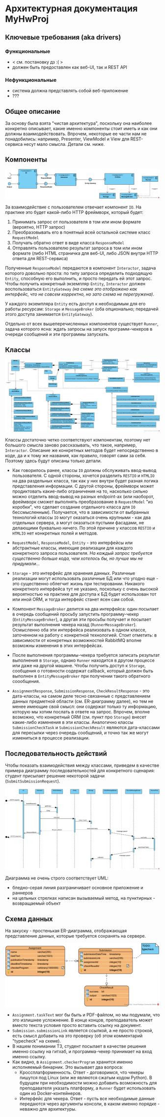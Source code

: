 # Архитектурная документация MyHwProj

## Ключевые требования (aka drivers)

### Функциональные

* < см. постановку дз :( >
* должен быть предоставлен как веб-UI, так и REST API

### Нефункциональные

* система должна представлять собой веб-приложение
* ???

## Общее описание

За основу была взята "чистая архитектура", поскольку она наиболее конкретно описывает, какие именно компоненты стоит иметь и как они должны взаимодействовать. Впрочем, некоторые ее части нам не понадобились: например, Presenter, ViewModel и View для REST-сервиса несут мало смысла. Детали см. ниже.

## Компоненты

![component diagram](images/components.png)

За взаимодействие с пользователем отвечает компонент `IO`. На практике это будет какой-либо HTTP фреймворк, который будет:

1. Принимать запрос от пользователя в том или ином формате (вероятно, HTTP запрос)
1. Преобразовывать его в понятный всей остальной системе класс `RequestModel`
1. Получать обратно ответ в виде класса `ResponseModel`
1. Отправлять пользователю результат запроса в том или ином формате (либо HTML страничка для веб-UI, либо JSON внутри HTTP ответа для REST-сервиса)

Полученные `ResponseModel` передаются в компонент `Interactor`, задача которого довольно проста: по типу запроса определить подходящую `Entity`, способную его выполнить, и просто передать ей этот запрос. Чтобы получить конкретный экземпляр `Entity`, `Interactor` должен воспользоваться `EntityGateway` _(на схеме это отображено как интерфейс, что не совсем корректно, но зато схема не перегружена)_.

У каждого экземпляра `Entity` есть доступ к необходимым для его работы ресурсам: `Storage` и `MessageBroker` (оба опционально; передачей этого доступа занимается `EntityGateway`).

Отдельно от всех вышеперечисленных компонентов существует `Runner`, задача которого ясна: ждать запросы на запуск программ-чекеров в очереди сообщений и эти программы запускать.

## Классы

![class diagram](images/classes.png)

Классы достаточно четко соответствуют компонентам, поэтому нет большого смысла заново рассказывать, что такое, например, `Interactor`. Описание же конкретных методов будет непосредственно в коде, да и к тому же названия, как правило, говорят сами за себя. Поэтому здесь будут описаны только детали.

* Как говорилось ранее, классы `IO` должны обслуживать ввод-вывод пользователя. С одной стороны, хочется разделить `RESTIO` и `HTMLIO` на два раздельных класса, так как у них внутри будет разная логика представления информации. С другой стороны, фреймворк может продиктовать какие-либо ограничения на то, насколько сильно можно отделить ввод-вывод на разных endpoint-ах (или наоборот, фреймворк сможет выполнять преобразование в `RequestModel` "из коробки", что сделает создание отдельного класса для `IO` бессмысленным). Получается, что в зависимости от выбранных технологий классы `IO` могут оказаться очень крупными - как два отдельных сервера, а могут оказаться пустыми фасадами, не делающими буквально ничего. По этой причине у классов `RESTIO` и `HTMLIO` нет конкретных полей и методов.

* `RequestModel`, `ResponseModel`, `Entity` - это интерфейсы или абстрактные классы, имеющие реализации для каждого конкретного запроса пользователя. _На каждый запрос требуется существенно больше кода, чем хотелось бы, но лучше мы не придумали..._

* `Storage` - это интерфейс для хранения данных. Различные реализации могут использовать различные БД или что угодно еще - это существенно облегчит жизнь при тестировании. Никакого конкретного интерфейса тут не указано, поскольку с очень высокой вероятностью на практике для доступа к БД будет использован тот или иной ORM, и тогда интерфейс станет ясен сам собой.

* Компонент `MessageBroker` делится на два интерфейса: один посылает в очередь сообщений просьбу запустить программу-чекер (`EntityMessageBroker`), а другая эти просьбы получает и посылает результат выполнения чекера назад (`RunnerMessageBroker`). Осмысленно оба эти интерфейса реализовать в одном классе, заточенном на работу с конкретной технологией. Стоит отметить: в зависимости от конкретных возможностей RabbitMQ вполне возможны изменения в этих интерфейсах.

* После выполнения программы-чекера требуется записать результат выполнения в `Storage`, однако `Runner` находится в другом процессе или даже на другой машине. Чтобы получить доступ к `Storage`, сообщения о готовности содержат callback, который должен быть выполнен в `EntityMessageBroker` при получении такого обратного соообщения.

* `AssignmentResponse`, `SubmissionResponse`, `CheckResultResponse` - это дата-классы, на самом деле тесно связанные с представлением данных предметной области (см. ER-диаграмму далее), но тем не менее имеющие свой смысл: они содержат только ту информацию, которую мы хотим послать в ответе на запрос. Впрочем, вполне возможно, что конкретный ORM (см. пункт про `Storage`) внесет какие-либо изменения в эти классы. Аналогично классы `SubmissionCheckTask` и `SubmissionCheckResult` являются дата-классами для пересылки через очередь сообщений, и точно так же могут измениться в процессе реализации.

## Последовательность действий

Чтобы показать взаимодействия между классами, приведем в качестве примера диаграмму последовательностей для конкретного сценария: студент присылает решение некоторой задачи (`SubmitSubmissionRequest`).

![sequence diagram](images/sequence.png)

Диаграмма не очень строго соответствует UML:

* бледно-серая линия разграничивает основное приложение и раннеров
* на цельных стрелках написан вызываемый метод, на пунктирных - возвращаемый объект

## Схема данных

На закуску - простенькая ER-диаграмма, отображающая представление данных, которые требуется сохранять на сервере.

![er diagram](images/er.png)

* `Assignment.taskText` мог бы быть и PDF-файлом, но мы подумали, что это излишнее усложнение. В конце концов, преподаватель может вместо текста условия просто вставить ссылку на документ.
* `Submission.submissionLink` является ссылкой, а не просто строкой, есть смысл добавить на это проверку (об этом комментарий "typecheck" на схеме).
* В нашем понимании ТЗ, студент посылает в качестве решения именно ссылку на гитхаб, и программа-чекер принимает на вход именно ссылку.
* Как видно, в `Assignment.checkerProgram` хранится именно исполняемый бинарник. Это вызывает два вопроса:
  * Кроссплатформенность. Ответ - договоримся, что чекеры пишутся под Linux (или же являются сжатым кодом Python). В будущем при необходимости можно добавить возможность для преподавателя указать платформу, а `Runner` будет использовать один из Docker-контейнеров.
  * Интерфейс для чекера. Ответ - пусть все необходимые данные передаются через аргументы консоли, в каком именно порядке - неважно для архитектуры.
